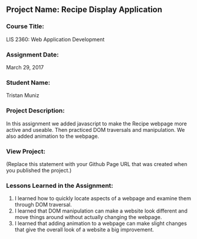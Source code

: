 ## Project Name:  Recipe Display Application

### Course Title:
LIS 2360:  Web Application Development

### Assignment Date:  
March 29, 2017

### Student Name:  
Tristan Muniz

### Project Description:
In this assignment we added javascript to make the Recipe webpage more active and useable. Then practiced DOM traversals and manipulation. We also added animation to the webpage.

### View Project:
(Replace this statement with your Github Page URL that was created when you 
 published the project.)

### Lessons Learned in the Assignment:
1. I learned how to quickly locate aspects of a webpage and examine them through DOM traversal.
2. I learned that DOM manipulation can make a website look different and move things around without actually changing the webpage.
3. I learned that adding animation to a webpage can make slight changes that give the overall look of a website a big improvement.
